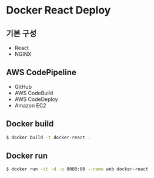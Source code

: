 # Docker React Deploy

## 기본 구성

- React
- NGINX

## AWS CodePipeline

- GitHub
- AWS CodeBuild
- AWS CodeDeploy
- Amazon EC2

## Docker build

```bash
$ docker build -t docker-react .
```

## Docker run

```bash
$ docker run -it -d -p 8080:80 --name web docker-react
```
